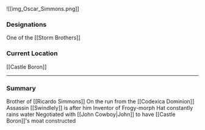 ![[img_Oscar_Simmons.png]]
### Designations
One of the [[Storm Brothers]]

### Current Location
[[Castle Boron]]

___
### Summary
Brother of [[Ricardo Simmons]]
On the run from the [[Codexica Dominion]]
Assassin [[Swindlely]] is after him
Inventor of Frogy-morph 
Hat constantly rains water
Negotiated with [[John Cowboy|John]] to have [[Castle Boron]]'s moat constructed